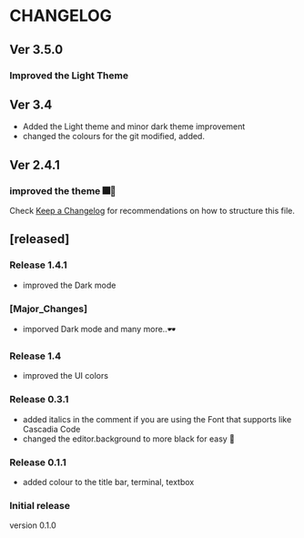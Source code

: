 # CHANGELOG


## Ver 3.5.0
### Improved the Light Theme
## Ver 3.4
- Added the Light theme and minor dark theme improvement
- changed the colours for the git modified, added.

## Ver 2.4.1
### improved the theme 🎆🎉

Check [Keep a Changelog](http://keepachangelog.com/) for recommendations on how to structure this file.

## [released]
### Release 1.4.1
* improved the Dark mode 
### [Major_Changes]
* imporved Dark mode and many more..🕶
### Release 1.4
* improved the UI colors
### Release 0.3.1
* added italics in the comment if you are using the Font that supports like Cascadia Code
* changed the editor.background to more black for easy 📖

### Release 0.1.1
- added colour to the title bar, terminal, textbox

### Initial release
version 0.1.0